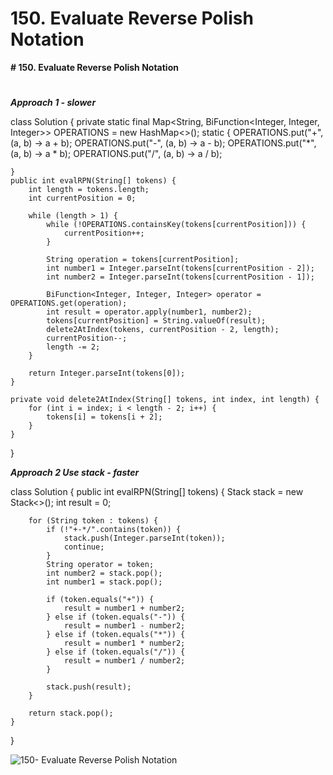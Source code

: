 # 150. Evaluate Reverse Polish Notation

**# 150. Evaluate Reverse Polish Notation**

# 

**_Approach 1 - slower_**

class Solution {
    private static final Map<String, BiFunction<Integer, Integer, Integer>> OPERATIONS = new HashMap<>();
    static {
        OPERATIONS.put("+", (a, b) -> a + b);
        OPERATIONS.put("-", (a, b) -> a - b);
        OPERATIONS.put("*", (a, b) -> a * b);
        OPERATIONS.put("/", (a, b) -> a / b);

    }
    public int evalRPN(String[] tokens) {
        int length = tokens.length;
        int currentPosition = 0;
        
        while (length > 1) {
            while (!OPERATIONS.containsKey(tokens[currentPosition])) {
                currentPosition++;
            }  
            
            String operation = tokens[currentPosition];
            int number1 = Integer.parseInt(tokens[currentPosition - 2]);
            int number2 = Integer.parseInt(tokens[currentPosition - 1]);
            
            BiFunction<Integer, Integer, Integer> operator = OPERATIONS.get(operation);
            int result = operator.apply(number1, number2);
            tokens[currentPosition] = String.valueOf(result);
            delete2AtIndex(tokens, currentPosition - 2, length);
            currentPosition--;
            length -= 2;           
        }
        
        return Integer.parseInt(tokens[0]);
    }
    
    private void delete2AtIndex(String[] tokens, int index, int length) {
        for (int i = index; i < length - 2; i++) {
            tokens[i] = tokens[i + 2];
        }
    }
}

**_Approach 2 Use stack  - faster_**

class Solution {
    public int evalRPN(String[] tokens) {
        Stack<Integer> stack = new Stack<>();
        int result = 0;
        
        for (String token : tokens) {
            if (!"+-*/".contains(token)) {
                stack.push(Integer.parseInt(token)); 
                continue;
            }
            String operator = token;
            int number2 = stack.pop();
            int number1 = stack.pop();
            
            if (token.equals("+")) {
                result = number1 + number2;       
            } else if (token.equals("-")) {
                result = number1 - number2;
            } else if (token.equals("*")) {
                result = number1 * number2;
            } else if (token.equals("/")) {
                result = number1 / number2;
            }
            
            stack.push(result);
        }
        
        return stack.pop();
    }
}

![150- Evaluate Reverse Polish Notation](images/150- Evaluate%20Reverse%20Polish%20Notation.png)

